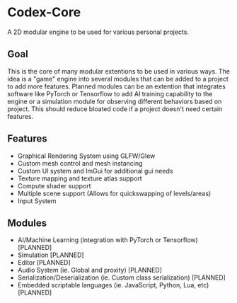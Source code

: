 # Codex-Core

A 2D modular engine to be used for various personal projects.

## Goal

This is the core of many modular extentions to be used in various ways. The idea is a "game" engine into several modules that can be added to a project to add more features. Planned modules can be an extention that integrates software like PyTorch or Tensorflow to add AI training capability to the engine or a simulation module for observing different behaviors based on project. This should reduce bloated code if a project doesn't need certain features.

## Features

- Graphical Rendering System using GLFW/Glew
- Custom mesh control and mesh instancing
- Custom UI system and ImGui for additional gui needs
- Texture mapping and texture atlas support
- Compute shader support
- Multiple scene support (Allows for quickswapping of levels/areas)
- Input System

## Modules

- AI/Machine Learning (integration with PyTorch or Tensorflow) [PLANNED]
- Simulation [PLANNED]
- Editor [PLANNED]
- Audio System (ie. Global and proxity) [PLANNED]
- Serialization/Deserialization (ie. Custom class serialization) [PLANNED]
- Embedded scriptable languages (ie. JavaScript, Python, Lua, etc) [PLANNED]
